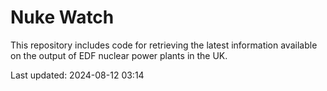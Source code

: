 # Nuke Watch

This repository includes code for retrieving the latest information available on the output of EDF nuclear power plants in the UK.

Last updated: 2024-08-12 03:14